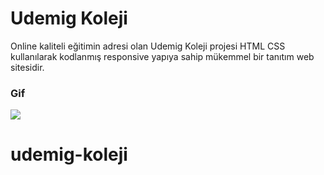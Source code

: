 <h1>Udemig Koleji</h1>

Online kaliteli eğitimin adresi olan Udemig Koleji projesi HTML CSS kullanılarak kodlanmış responsive yapıya sahip mükemmel bir tanıtım web sitesidir.

<h3>Gif</h3>

![](udemig-v.gif)
# udemig-koleji
